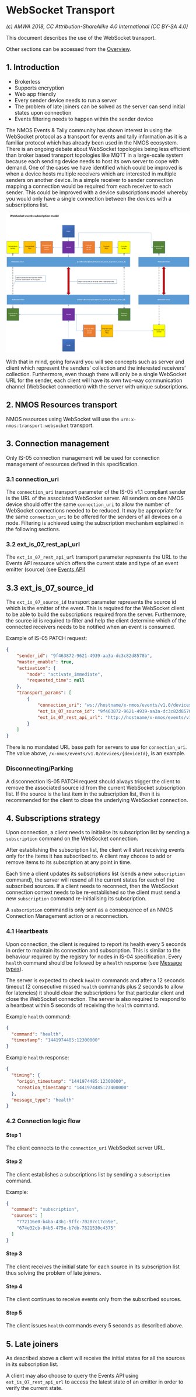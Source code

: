 # WebSocket Transport

_(c) AMWA 2018, CC Attribution-ShareAlike 4.0 International (CC BY-SA 4.0)_

This document describes the use of the WebSocket transport.

Other sections can be accessed from the [Overview](1.0.%20Overview.md).

## 1. Introduction

* Brokerless
* Supports encryption
* Web app friendly
* Every sender device needs to run a server
* The problem of late joiners can be solved as the server can send initial states upon connection
* Events filtering needs to happen within the sender device

The NMOS Events & Tally community has shown interest in using the WebSocket protocol as a transport for events and tally information as it is a familiar protocol which has already been used in the NMOS ecosystem.
There is an ongoing debate about WebSocket topologies being less efficient than broker based transport topologies like MQTT in a large-scale system because each sending device needs to host its own server to cope with demand. One of the cases we have identified which could be improved is when a device hosts multiple receivers which are interested in multiple senders on another device. In a simple receiver to sender connection mapping a connection would be required from each receiver to each sender. This could be improved with a device subscriptions model whereby you would only have a single connection between the devices with a subscriptions list.

![WebSocket events subscription model](images/websocket-events-subscription-model.png)

With that in mind, going forward you will see concepts such as server and client which represent the senders’ collection and the interested receivers’ collection. Furthermore, even though there will only be a single WebSocket URL for the sender, each client will have its own two-way communication channel (WebSocket connection) with the server with unique subscriptions.

## 2. NMOS Resources transport

NMOS resources using WebSocket will use the `urn:x-nmos:transport:websocket` transport.

## 3. Connection management

Only IS-05 connection management will be used for connection management of resources defined in this specification.

### 3.1 connection_uri

The `connection_uri` transport parameter of the IS-05 v1.1 compliant sender is the URL of the associated WebSocket server. All senders on one NMOS device should offer the same `connection_uri` to allow the number of WebSocket connections needed to be reduced. It may be appropriate for the same `connection_uri` to be offered for the senders of all devices on a node.
Filtering is achieved using the subscription mechanism explained in the following sections.

### 3.2 ext_is_07_rest_api_url

The `ext_is_07_rest_api_url` transport parameter represents the URL to the Events API resource which offers the current state and type of an event emitter (source) (see [Events API](6.0.%20Event%20and%20tally%20rest%20api.md))

## 3.3 ext_is_07_source_id

The `ext_is_07_source_id` transport parameter represents the source id which is the emitter of the event. This is required for the WebSocket client to be able to build the subscriptions required from the server. Furthermore, the source id is required to filter and help the client determine which of the connected receivers needs to be notified when an event is consumed.

Example of IS-05 PATCH request:

```json
{
    "sender_id": "9f463872-9621-4939-aa3a-dc3c82d8578b",
    "master_enable": true,
    "activation": {
        "mode": "activate_immediate",
        "requested_time": null
    },
    "transport_params": [
        {
            "connection_uri": "ws://hostname/x-nmos/events/v1.0/devices/58f6b536-ca4c-43fd-880a-9df2501fc125",
            "ext_is_07_source_id": "9f463872-9621-4939-aa3a-dc3c82d8578b",
            "ext_is_07_rest_api_url": "http://hostname/x-nmos/events/v1.0/sources/9f463872-9621-4939-aa3a-dc3c82d8578b/"
        }
    ]
}
```

There is no mandated URL base path for servers to use for ``connection_uri``. The value above, `/x-nmos/events/v1.0/devices/{deviceId}`, is an example.

### Disconnecting/Parking

A disconnection IS-05 PATCH request should always trigger the client to remove the associated source id from the current WebSocket subscription list.
If the source is the last item in the subscription list, then it is recommended for the client to close the underlying WebSocket connection.

## 4. Subscriptions strategy

Upon connection, a client needs to initialise its subscription list by sending a `subscription` command on the WebSocket connection.

After establishing the subscription list, the client will start receiving events only for the items it has subscribed to.
A client may choose to add or remove items to its subscription at any point in time.

Each time a client updates its subscriptions list (sends a new `subscription` command), the server will resend all the current states for each of the subscribed sources. If a client needs to reconnect, then the WebSocket connection context needs to be re-established so the client must send a new `subscription` command re-initialising its subscription.

A `subscription` command is only sent as a consequence of an NMOS Connection Management action or a reconnection.

### 4.1 Heartbeats

Upon connection, the client is required to report its health every 5 seconds in order to maintain its connection and subscription. This is similar to the behaviour required by the registry for nodes in IS-04 specification. Every `health` command should be followed by a `health` response (see [Message types](2.0.%20Message%20types.md)).

The server is expected to check `health` commands and after a 12 seconds timeout (2 consecutive missed `health` commands plus 2 seconds to allow for latencies) it should clear the subscriptions for that particular client and close the WebSocket connection. The server is also required to respond to a heartbeat within 5 seconds of receiving the `health` command.

Example `health` command:

```json
{
  "command": "health",
  "timestamp": "1441974485:12300000"
}
```

Example `health` response:

```json
{
  "timing": {
    "origin_timestamp": "1441974485:12300000",
    "creation_timestamp": "1441974485:23400000"
  },
  "message_type": "health"
}
```

### 4.2 Connection logic flow

#### Step 1

The client connects to the `connection_uri` WebSocket server URL.

#### Step 2

The client establishes a subscriptions list by sending a `subscription` command.

Example:

```json
{
  "command": "subscription",
  "sources": [
    "772116e0-b4ba-43b1-9ffc-70287c17cb9e",
    "674e32cb-84b5-475e-b7db-7821530c4375"
  ]
}
```

#### Step 3

The client receives the initial state for each source in its subscription list thus solving the problem of late joiners.

#### Step 4

The client continues to receive events only from the subscribed sources.

#### Step 5

The client issues `health` commands every 5 seconds as described above.

## 5. Late joiners

As described above a client will receive the initial states for all the sources in its subscription list.

A client may also choose to query the Events API using `ext_is_07_rest_api_url` to access the latest state of an emitter in order to verify the current state.
